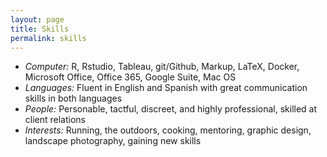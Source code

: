 ```yaml
---
layout: page
title: Skills
permalink: skills
---
```


- _Computer:_ R, Rstudio, Tableau, git/Github, Markup, LaTeX, Docker, Microsoft Office, Office 365, Google Suite, Mac OS
- _Languages:_ Fluent in English and Spanish with great communication skills in both languages
- _People:_ Personable, tactful, discreet, and highly professional, skilled at client relations
- _Interests:_ Running, the outdoors, cooking, mentoring, graphic design, landscape photography, gaining new skills
